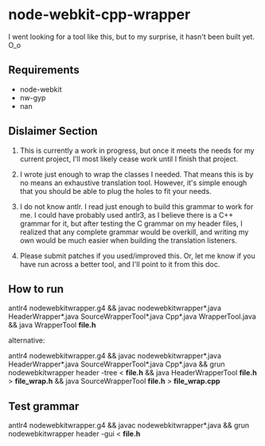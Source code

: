 node-webkit-cpp-wrapper
=======================

I went looking for a tool like this, but to my surprise, it hasn't been built yet. O_o


Requirements
------------
* node-webkit
* nw-gyp
* nan


Dislaimer Section
-----------------
1. This is currently a work in progress, but once it meets the needs for my current project, I'll most likely cease work until I finish that project.

2. I wrote just enough to wrap the classes I needed. That means this is by no means an exhaustive translation tool. However, it's simple enough that you should be able to plug the holes to fit your needs.

3. I do not know antlr. I read just enough to build this grammar to work for me. I could have probably used antlr3, as I believe there is a C++ grammar for it, but after testing the C grammar on my header files, I realized that any complete grammar would be overkill, and writing my own would be much easier when building the translation listeners.

4. Please submit patches if you used/improved this. Or, let me know if you have run across a better tool, and I'll point to it from this doc.


How to run
----------
antlr4 nodewebkitwrapper.g4 && javac nodewebkitwrapper*.java HeaderWrapper*.java SourceWrapperTool*.java Cpp*.java WrapperTool.java && java WrapperTool __file.h__

alternative:

antlr4 nodewebkitwrapper.g4 && javac nodewebkitwrapper*.java HeaderWrapper*.java SourceWrapperTool*.java Cpp*.java && grun nodewebkitwrapper header -tree < __file.h__ && java HeaderWrapperTool __file.h__ > __file_wrap.h__ && java SourceWrapperTool __file.h__ > __file_wrap.cpp__


Test grammar
------------
antlr4 nodewebkitwrapper.g4 && javac nodewebkitwrapper*.java && grun nodewebkitwrapper header -gui < __file.h__

